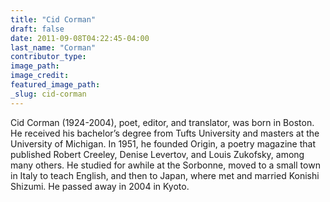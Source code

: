 ```yaml
---
title: "Cid Corman"
draft: false
date: 2011-09-08T04:22:45-04:00
last_name: "Corman"
contributor_type:
image_path:
image_credit:
featured_image_path:
_slug: cid-corman
---
```


Cid Corman (1924-2004), poet, editor, and translator, was born in Boston. He received his bachelor’s degree from Tufts University and masters at the University of Michigan. In 1951, he founded Origin, a poetry magazine that published Robert Creeley, Denise Levertov, and Louis Zukofsky, among many others. He studied for awhile at the Sorbonne, moved to a small town in Italy to teach English, and then to Japan, where met and married Konishi Shizumi. He passed away in 2004 in Kyoto.

